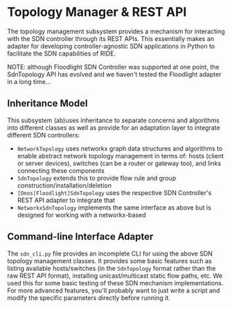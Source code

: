 Topology Manager & REST API
===========================

The topology management subsystem provides a mechanism for interacting with the SDN controller through its REST APIs.
This essentially makes an adapter for developing controller-agnostic SDN applications in Python to facilitate the SDN capabilities of RIDE.

NOTE: although Floodlight SDN Controller was supported at one point, the SdnTopology API has evolved and we haven't tested the Floodlight adapter in a long time...

Inheritance Model
-----------------

This subsystem (ab)uses inheritance to separate concerns and algorithms into different classes as well as provide for an adaptation layer to integrate different SDN controllers:

* `NetworkTopology` uses networkx graph data structures and algorithms to enable abstract network topology management in terms of: hosts (client or server devices), switches (can be a router or gateway too), and links connecting these components
* `SdnTopology` extends this to provide flow rule and group construction/installation/deletion
* `[Onos|Floodlight]SdnTopology` uses the respective SDN Controller's REST API adapter to integrate that 
* `NetworkxSdnTopology` implements the same interface as above but is designed for working with a networkx-based 

Command-line Interface Adapter
------------------------------

The `sdn_cli.py` file provides an incomplete CLI for using the above SDN topology management classes.
It provides some basic features such as listing available hosts/switches (in the `SdnTopology` format rather than the raw REST API format), installing unicast/multicast static flow paths, etc.
We used this for some basic testing of these SDN mechanism implementations.
For more advanced features, you'll probably want to just write a script and modify the specific parameters directly before running it.
